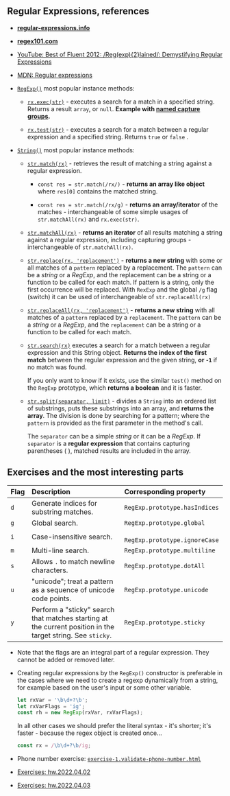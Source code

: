 ## Regular Expressions, references

* [**regular-expressions.info**](https://www.regular-expressions.info/lookaround.html)

* [**regex101.com**](https://regex101.com/)

* [YouTube: Best of Fluent 2012: /Reg(exp){2}lained/: Demystifying Regular Expressions](https://www.youtube.com/watch?v=EkluES9Rvak&list=PL-BwA4EWrxLCZ73--QvjEd1IOkJsfTa05&index=1)

* [MDN: Regular expressions](https://developer.mozilla.org/en-US/docs/Web/JavaScript/Guide/Regular_Expressions)


* [`RegExp()`](https://developer.mozilla.org/en-US/docs/Web/JavaScript/Reference/Global_Objects/RegExp) most popular instance methods:
  
  * [`rx.exec(str)`](https://developer.mozilla.org/en-US/docs/Web/JavaScript/Reference/Global_Objects/RegExp/exec) - executes a search for a match in a specified string. Returns a result `array`, or `null`. **Example with [named capture groups](https://developer.mozilla.org/en-US/docs/Web/JavaScript/Guide/Regular_Expressions/Groups_and_Ranges#using_named_groups).**
  
  * [`rx.test(str)`](https://developer.mozilla.org/en-US/docs/Web/JavaScript/Reference/Global_Objects/RegExp/test) - executes a search for a match between a regular expression and a specified string. Returns `true` or `false` .

* [`String()`](https://developer.mozilla.org/en-US/docs/Web/JavaScript/Reference/Global_Objects/String) most popular instance methods:

  * [`str.match(rx)`](https://developer.mozilla.org/en-US/docs/Web/JavaScript/Reference/Global_Objects/String/match) - retrieves the result of matching a string against a regular expression.
  
    * `const res = str.match(/rx/)` - **returns an array like object** where `res[0]` contains the matched string.
  
    * `const res = str.match(/rx/g)` - **returns an array/iterator** of the matches - interchangeable of some simple usages of `str.matchAll(rx)` and `rx.exec(str)`.
    
  * [`str.matchAll(rx)`](https://developer.mozilla.org/en-US/docs/Web/JavaScript/Reference/Global_Objects/String/matchAll) - **returns an iterator** of all results matching a string against a regular expression, including capturing groups - interchangeable of `str.matchAll(rx)`. 

  * [`str.replace(rx, 'replacement')`](https://developer.mozilla.org/en-US/docs/Web/JavaScript/Reference/Global_Objects/String/replace) - **returns a new string** with some or all matches of a `pattern` replaced by a replacement. The `pattern` can be a *string* or a *RegExp*, and the replacement can be a string or a function to be called for each match. If pattern is a string, only the first occurrence will be replaced. With `RexExp` and the global `/g` flag (switch) it can be used of interchangeable of `str.replaceAll(rx)`

  * [`str.replaceAll(rx, 'replacement')`](https://developer.mozilla.org/en-US/docs/Web/JavaScript/Reference/Global_Objects/String/replaceAll) - **returns a new string** with all matches of a `pattern` replaced by a `replacement`. The `pattern` can be a *string* or a *RegExp*, and the `replacement` can be a string or a function to be called for each match.

  * [`str.search(rx)`](https://developer.mozilla.org/en-US/docs/Web/JavaScript/Reference/Global_Objects/String/search) executes a search for a match between a regular expression and this String object. **Returns the index of the first match** between the regular expression and the given string, **or `-1`** if no match was found.

    If you only want to know if it exists, use the similar `test()` method on the `RegExp` prototype, which **returns a boolean** and it is faster.

  * [`str.split(separator, limit)`](https://developer.mozilla.org/en-US/docs/Web/JavaScript/Reference/Global_Objects/String/split) - divides a `String` into an ordered list of substrings, puts these substrings into an array, and **returns the array**. The division is done by searching for a pattern; where the `pattern` is provided as the first parameter in the method's call.
 
    The `separator` can be a simple *string* or it can be a *RegExp*. If `separator` is a **regular expression** that contains capturing parentheses ( ), matched results are included in the array.


## Exercises and the most interesting parts

| Flag | Description | Corresponding property |
| --- | :-- | :-- | 
|`d` |	Generate indices for substring matches.	| `RegExp.prototype.hasIndices` |
|`g` |	Global search.	| `RegExp.prototype.global` |
|`i` |	Case-insensitive search.	|` RegExp.prototype.ignoreCase` |
|`m` |	Multi-line search.	| `RegExp.prototype.multiline` |
|`s` |	Allows `.` to match newline characters.	| `RegExp.prototype.dotAll` |
|`u` |	"unicode"; treat a pattern as a sequence of unicode code points.	| `RegExp.prototype.unicode` |
|`y` |	Perform a "sticky" search that matches starting at the current position in the target string. See `sticky`.	| `RegExp.prototype.sticky` |

* Note that the flags are an integral part of a regular expression. They cannot be added or removed later.

* Creating regular expressions by the `RegExp()` constructor is preferable in the cases where we need to create a regexp dynamically from a string, for example based on the user's input or some other variable.

    ```js
    let rxVar = '\b\d+?\b';
    let rxVarFlags = 'ig';
    const rh = new RegExp(rxVar, rxVarFlags);
    ```

  In all other cases we should prefer the literal syntax - it's shorter; it's faster - because the regex object is created once...
    ```js
    const rx = /\b\d+?\b/ig;
    ```

* Phone number exercise: [`exercise-1.validate-phone-number.html`](./exercise-1.validate-phone-number.html)

* [Exercises: hw.2022.04.02](../../hw.2022.04.02/)

* [Exercises: hw.2022.04.03](../../hw.2022.04.03/)